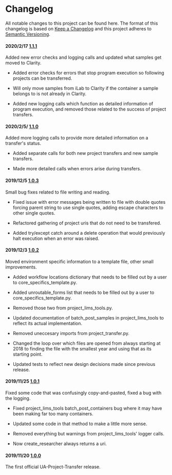 # Changelog

All notable changes to this project can be found here.
The format of this changelog is based on [Keep a Changelog](https://keepachangelog.com/en/1.0.0/) and this project adheres to [Semantic Versioning](https://semver.org/spec/v2.0.0.html).

#### 2020/2/17 [1.1.1](https://github.com/UACoreFacilitiesIT/UA-Project-Transfer)

Added new error checks and logging calls and updated what samples get moved to Clarity.

- Added error checks for errors that stop program execution so following projects can be transferred.

- Will only move samples from iLab to Clarity if the container a sample belongs to is not already in Clarity.

- Added new logging calls which function as detailed information of program execution, and removed those related to the success of project transfers.

#### 2020/2/5/ [1.1.0](https://github.com/UACoreFacilitiesIT/UA-Project-Transfer)

Added more logging calls to provide more detailed information on a transfer's status.

- Added separate calls for both new project transfers and new sample transfers.

- Made more detailed calls when errors arise during transfers.

#### 2019/12/5 [1.0.3](https://github.com/UACoreFacilitiesIT/UA-Project-Transfer)

Small bug fixes related to file writing and reading.

- Fixed issue with error messages being written to file with double quotes forcing parent string to use single quotes, adding escape characters to other single quotes.

- Refactored gathering of project uris that do not need to be transfered.

- Added try/except catch around a delete operation that would previously halt execution when an error was raised.

#### 2019/12/3 [1.0.2](https://github.com/UACoreFacilitiesIT/UA-Project-Transfer)

Moved environment specific information to a template file, other small improvements.

- Added workflow locations dictionary that needs to be filled out by a user to core_specifics_template.py.

- Added unroutable_forms list that needs to be filled out by a user to core_specifics_template.py.

- Removed those two from project_lims_tools.py.

- Updated documentation of batch_post_samples in project_lims_tools to reflect its actual implementation.

- Removed uneccesary imports from project_transfer.py.

- Changed the loop over which files are opened from always starting at 2018 to finding the file with the smallest year and using that as its starting point.

- Updated tests to reflect new design decisions made since previous release.

#### 2019/11/25 [1.0.1](https://github.com/UACoreFacilitiesIT/UA-Project-Transfer)

Fixed some code that was confusingly copy-and-pasted, fixed a bug with the logging.

- Fixed project_lims_tools batch_post_containers bug where it may have been making far too many containers.

- Updated some code in that method to make a little more sense.

- Removed everything but warnings from project_lims_tools' logger calls.

- Now create_researcher always returns a uri.

#### 2019/11/20 [1.0.0](https://github.com/UACoreFacilitiesIT/UA-Project-Transfer/commit/42eb6b12149d3f11eb8fb19dcfda0d8553ceb021)

The first official UA-Project-Transfer release.

